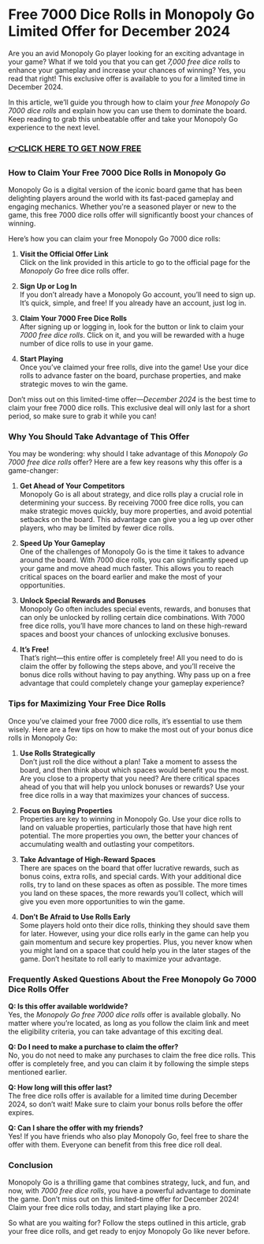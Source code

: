 # Free 7000 Dice Rolls in Monopoly Go Limited Offer for December 2024

Are you an avid Monopoly Go player looking for an exciting advantage in your game? What if we told you that you can get *7,000 free dice rolls* to enhance your gameplay and increase your chances of winning? Yes, you read that right! This exclusive offer is available to you for a limited time in December 2024. 

In this article, we’ll guide you through how to claim your *free Monopoly Go 7000 dice rolls* and explain how you can use them to dominate the board. Keep reading to grab this unbeatable offer and take your Monopoly Go experience to the next level.

### [👉CLICK HERE TO GET NOW FREE](https://freeforyou.xyz/monopoly/go/)

### How to Claim Your Free 7000 Dice Rolls in Monopoly Go

Monopoly Go is a digital version of the iconic board game that has been delighting players around the world with its fast-paced gameplay and engaging mechanics. Whether you're a seasoned player or new to the game, this free 7000 dice rolls offer will significantly boost your chances of winning.

Here’s how you can claim your free Monopoly Go 7000 dice rolls:

1. **Visit the Official Offer Link**  
   Click on the link provided in this article to go to the official page for the *Monopoly Go* free dice rolls offer.
   
2. **Sign Up or Log In**  
   If you don’t already have a Monopoly Go account, you’ll need to sign up. It’s quick, simple, and free! If you already have an account, just log in.

3. **Claim Your 7000 Free Dice Rolls**  
   After signing up or logging in, look for the button or link to claim your *7000 free dice rolls*. Click on it, and you will be rewarded with a huge number of dice rolls to use in your game.

4. **Start Playing**  
   Once you’ve claimed your free rolls, dive into the game! Use your dice rolls to advance faster on the board, purchase properties, and make strategic moves to win the game.

Don’t miss out on this limited-time offer—*December 2024* is the best time to claim your free 7000 dice rolls. This exclusive deal will only last for a short period, so make sure to grab it while you can!

### Why You Should Take Advantage of This Offer

You may be wondering: why should I take advantage of this *Monopoly Go 7000 free dice rolls* offer? Here are a few key reasons why this offer is a game-changer:

1. **Get Ahead of Your Competitors**  
   Monopoly Go is all about strategy, and dice rolls play a crucial role in determining your success. By receiving 7000 free dice rolls, you can make strategic moves quickly, buy more properties, and avoid potential setbacks on the board. This advantage can give you a leg up over other players, who may be limited by fewer dice rolls.

2. **Speed Up Your Gameplay**  
   One of the challenges of Monopoly Go is the time it takes to advance around the board. With 7000 dice rolls, you can significantly speed up your game and move ahead much faster. This allows you to reach critical spaces on the board earlier and make the most of your opportunities.

3. **Unlock Special Rewards and Bonuses**  
   Monopoly Go often includes special events, rewards, and bonuses that can only be unlocked by rolling certain dice combinations. With 7000 free dice rolls, you’ll have more chances to land on these high-reward spaces and boost your chances of unlocking exclusive bonuses.

4. **It’s Free!**  
   That’s right—this entire offer is completely free! All you need to do is claim the offer by following the steps above, and you’ll receive the bonus dice rolls without having to pay anything. Why pass up on a free advantage that could completely change your gameplay experience?

### Tips for Maximizing Your Free Dice Rolls

Once you’ve claimed your free 7000 dice rolls, it’s essential to use them wisely. Here are a few tips on how to make the most out of your bonus dice rolls in Monopoly Go:

1. **Use Rolls Strategically**  
   Don’t just roll the dice without a plan! Take a moment to assess the board, and then think about which spaces would benefit you the most. Are you close to a property that you need? Are there critical spaces ahead of you that will help you unlock bonuses or rewards? Use your free dice rolls in a way that maximizes your chances of success.

2. **Focus on Buying Properties**  
   Properties are key to winning in Monopoly Go. Use your dice rolls to land on valuable properties, particularly those that have high rent potential. The more properties you own, the better your chances of accumulating wealth and outlasting your competitors.

3. **Take Advantage of High-Reward Spaces**  
   There are spaces on the board that offer lucrative rewards, such as bonus coins, extra rolls, and special cards. With your additional dice rolls, try to land on these spaces as often as possible. The more times you land on these spaces, the more rewards you’ll collect, which will give you even more opportunities to win the game.

4. **Don’t Be Afraid to Use Rolls Early**  
   Some players hold onto their dice rolls, thinking they should save them for later. However, using your dice rolls early in the game can help you gain momentum and secure key properties. Plus, you never know when you might land on a space that could help you in the later stages of the game. Don’t hesitate to roll early to maximize your advantage.

### Frequently Asked Questions About the Free Monopoly Go 7000 Dice Rolls Offer

**Q: Is this offer available worldwide?**  
Yes, the *Monopoly Go free 7000 dice rolls* offer is available globally. No matter where you’re located, as long as you follow the claim link and meet the eligibility criteria, you can take advantage of this exciting deal.

**Q: Do I need to make a purchase to claim the offer?**  
No, you do not need to make any purchases to claim the free dice rolls. This offer is completely free, and you can claim it by following the simple steps mentioned earlier.

**Q: How long will this offer last?**  
The free dice rolls offer is available for a limited time during December 2024, so don’t wait! Make sure to claim your bonus rolls before the offer expires.

**Q: Can I share the offer with my friends?**  
Yes! If you have friends who also play Monopoly Go, feel free to share the offer with them. Everyone can benefit from this free dice roll deal.

### Conclusion

Monopoly Go is a thrilling game that combines strategy, luck, and fun, and now, with *7000 free dice rolls*, you have a powerful advantage to dominate the game. Don’t miss out on this limited-time offer for December 2024! Claim your free dice rolls today, and start playing like a pro.

So what are you waiting for? Follow the steps outlined in this article, grab your free dice rolls, and get ready to enjoy Monopoly Go like never before.
